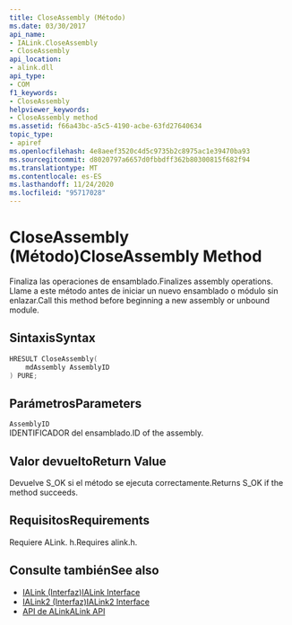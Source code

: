 ```yaml
---
title: CloseAssembly (Método)
ms.date: 03/30/2017
api_name:
- IALink.CloseAssembly
- CloseAssembly
api_location:
- alink.dll
api_type:
- COM
f1_keywords:
- CloseAssembly
helpviewer_keywords:
- CloseAssembly method
ms.assetid: f66a43bc-a5c5-4190-acbe-63fd27640634
topic_type:
- apiref
ms.openlocfilehash: 4e8aeef3520c4d5c9735b2c8975ac1e39470ba93
ms.sourcegitcommit: d8020797a6657d0fbbdff362b80300815f682f94
ms.translationtype: MT
ms.contentlocale: es-ES
ms.lasthandoff: 11/24/2020
ms.locfileid: "95717028"
---
```

# <a name="closeassembly-method"></a><span data-ttu-id="e4126-102">CloseAssembly (Método)</span><span class="sxs-lookup"><span data-stu-id="e4126-102">CloseAssembly Method</span></span>

<span data-ttu-id="e4126-103">Finaliza las operaciones de ensamblado.</span><span class="sxs-lookup"><span data-stu-id="e4126-103">Finalizes assembly operations.</span></span> <span data-ttu-id="e4126-104">Llame a este método antes de iniciar un nuevo ensamblado o módulo sin enlazar.</span><span class="sxs-lookup"><span data-stu-id="e4126-104">Call this method before beginning a new assembly or unbound module.</span></span>  
  
## <a name="syntax"></a><span data-ttu-id="e4126-105">Sintaxis</span><span class="sxs-lookup"><span data-stu-id="e4126-105">Syntax</span></span>  
  
```cpp  
HRESULT CloseAssembly(  
    mdAssembly AssemblyID  
) PURE;  
```  
  
## <a name="parameters"></a><span data-ttu-id="e4126-106">Parámetros</span><span class="sxs-lookup"><span data-stu-id="e4126-106">Parameters</span></span>  

 `AssemblyID`  
 <span data-ttu-id="e4126-107">IDENTIFICADOR del ensamblado.</span><span class="sxs-lookup"><span data-stu-id="e4126-107">ID of the assembly.</span></span>  
  
## <a name="return-value"></a><span data-ttu-id="e4126-108">Valor devuelto</span><span class="sxs-lookup"><span data-stu-id="e4126-108">Return Value</span></span>  

 <span data-ttu-id="e4126-109">Devuelve S_OK si el método se ejecuta correctamente.</span><span class="sxs-lookup"><span data-stu-id="e4126-109">Returns S_OK if the method succeeds.</span></span>  
  
## <a name="requirements"></a><span data-ttu-id="e4126-110">Requisitos</span><span class="sxs-lookup"><span data-stu-id="e4126-110">Requirements</span></span>  

 <span data-ttu-id="e4126-111">Requiere ALink. h.</span><span class="sxs-lookup"><span data-stu-id="e4126-111">Requires alink.h.</span></span>  
  
## <a name="see-also"></a><span data-ttu-id="e4126-112">Consulte también</span><span class="sxs-lookup"><span data-stu-id="e4126-112">See also</span></span>

- [<span data-ttu-id="e4126-113">IALink (Interfaz)</span><span class="sxs-lookup"><span data-stu-id="e4126-113">IALink Interface</span></span>](ialink-interface.md)
- [<span data-ttu-id="e4126-114">IALink2 (Interfaz)</span><span class="sxs-lookup"><span data-stu-id="e4126-114">IALink2 Interface</span></span>](ialink2-interface.md)
- [<span data-ttu-id="e4126-115">API de ALink</span><span class="sxs-lookup"><span data-stu-id="e4126-115">ALink API</span></span>](index.md)
